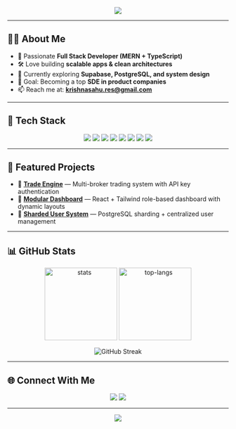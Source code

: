 <!-- Profile Banner -->
<p align="center">
  <img src="https://capsule-render.vercel.app/api?type=waving&color=0:0f0c29,50:302b63,100:24243e&height=200&section=header&text=Hi%20👋,%20I'm%20Krishna%20Sahu&fontSize=40&fontColor=ffffff&animation=fadeIn&fontAlignY=35"/>
</p>

---

## 👨‍💻 About Me
- 🌟 Passionate **Full Stack Developer (MERN + TypeScript)**  
- 🛠️ Love building **scalable apps & clean architectures**  
- 🌱 Currently exploring **Supabase, PostgreSQL, and system design**  
- 🎯 Goal: Becoming a top **SDE in product companies**  
- 📫 Reach me at: **[krishnasahu.res@gmail.com](mailto:krishnasahu.res@gmail.com)**  

---

## 🚀 Tech Stack  
<p align="center">
  <!-- Languages -->
  <img src="https://img.shields.io/badge/JavaScript-F7DF1E?style=for-the-badge&logo=javascript&logoColor=black"/>
  <img src="https://img.shields.io/badge/TypeScript-3178C6?style=for-the-badge&logo=typescript&logoColor=white"/>
  <img src="https://img.shields.io/badge/Node.js-339933?style=for-the-badge&logo=node.js&logoColor=white"/>
  <img src="https://img.shields.io/badge/React-61DAFB?style=for-the-badge&logo=react&logoColor=black"/>
  <img src="https://img.shields.io/badge/PostgreSQL-316192?style=for-the-badge&logo=postgresql&logoColor=white"/>
  <img src="https://img.shields.io/badge/MongoDB-47A248?style=for-the-badge&logo=mongodb&logoColor=white"/>
  <img src="https://img.shields.io/badge/TailwindCSS-38B2AC?style=for-the-badge&logo=tailwind-css&logoColor=white"/>
  <img src="https://img.shields.io/badge/Supabase-3ECF8E?style=for-the-badge&logo=supabase&logoColor=white"/>
</p>

---

## 📌 Featured Projects
- 🔗 [**Trade Engine**](https://github.com/krishnasahu/trade_engine) — Multi-broker trading system with API key authentication  
- 🔗 [**Modular Dashboard**](https://github.com/krishnasahu/dashboard) — React + Tailwind role-based dashboard with dynamic layouts  
- 🔗 [**Sharded User System**](https://github.com/krishnasahu/sharded-user-system) — PostgreSQL sharding + centralized user management  

---

## 📊 GitHub Stats
<p align="center">
  <img src="https://github-readme-stats.vercel.app/api?username=krishnasahu&show_icons=true&theme=radical" alt="stats" height="165"/>
  <img src="https://github-readme-stats.vercel.app/api/top-langs/?username=krishnasahu&layout=compact&theme=radical" alt="top-langs" height="165"/>
</p>

<p align="center">
  <img src="https://streak-stats.demolab.com?user=krishnasahu&theme=radical&hide_border=false" alt="GitHub Streak"/>
</p>

---

## 🌐 Connect With Me
<p align="center">
  <a href="https://www.linkedin.com/in/krishnasahu-dev"><img src="https://img.shields.io/badge/LinkedIn-0077B5?style=for-the-badge&logo=linkedin&logoColor=white"/></a>
  <a href="mailto:krishnasahu.res@gmail.com"><img src="https://img.shields.io/badge/Email-D14836?style=for-the-badge&logo=gmail&logoColor=white"/></a>
</p>

---

<!-- Footer Snake -->
<p align="center">
  <img src="https://github.com/krishnasahu/krishnasahu/blob/output/github-contribution-grid-snake.svg"/>
</p>
